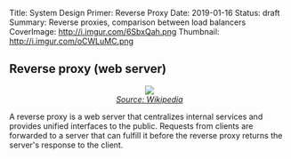 Title: System Design Primer: Reverse Proxy
Date: 2019-01-16
Status: draft
Summary: Reverse proxies, comparison between load balancers
CoverImage: http://i.imgur.com/6SbxQah.png
Thumbnail: http://i.imgur.com/oCWLuMC.png

## Reverse proxy (web server)

<p align="center">
  <img src="http://i.imgur.com/n41Azff.png">
  <br/>
  <i><a href=https://upload.wikimedia.org/wikipedia/commons/6/67/Reverse_proxy_h2g2bob.svg>Source: Wikipedia</a></i>
  <br/>
</p>

A reverse proxy is a web server that centralizes internal services and provides unified interfaces to the public.  Requests from clients are forwarded to a server that can fulfill it before the reverse proxy returns the server's response to the client.
